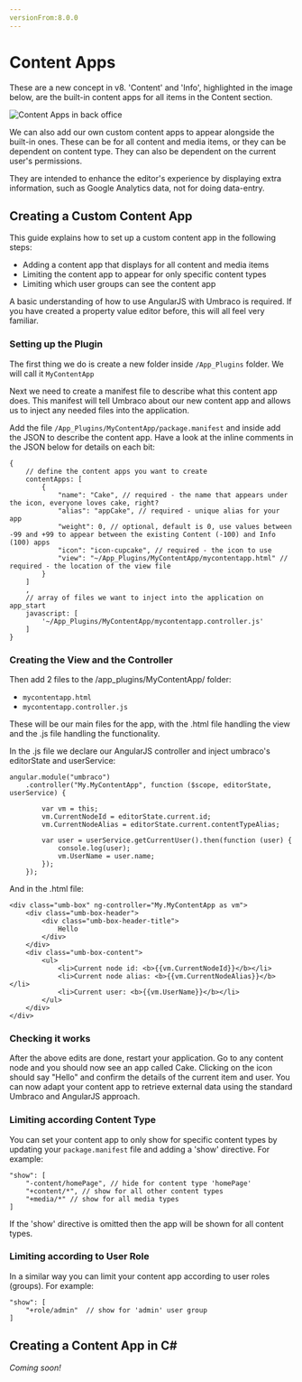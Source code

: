 ```yaml
---
versionFrom:8.0.0
---
```


# Content Apps

These are a new concept in v8. 'Content' and 'Info', highlighted in the image below, are the built-in content apps for all items in the Content section. 

![Content Apps in back office](images/content-apps-location.png)

We can also add our own custom content apps to appear alongside the built-in ones. These can be for all content and media items, or they can be dependent on content type.  They can also be dependent on the current user's permissions.

They are intended to enhance the editor's experience by displaying extra information, such as Google Analytics data, not for doing data-entry.

## Creating a Custom Content App

This guide explains how to set up a custom content app in the following steps:

* Adding a content app that displays for all content and media items
* Limiting the content app to appear for only specific content types
* Limiting which user groups can see the content app

A basic understanding of how to use AngularJS with Umbraco is required.  If you have created a property value editor before, this will all feel very familiar.

### Setting up the Plugin

The first thing we do is create a new folder inside `/App_Plugins` folder. We will call it `MyContentApp`

Next we need to create a manifest file to describe what this content app does. This manifest will tell Umbraco about our new content app and allows us to inject any needed files into the application.  

Add the file `/App_Plugins/MyContentApp/package.manifest` and inside add the JSON to describe the content app. Have a look at the inline comments in the JSON below for details on each bit:

    {
        // define the content apps you want to create
        contentApps: [
            {
                "name": "Cake", // required - the name that appears under the icon, everyone loves cake, right?
                "alias": "appCake", // required - unique alias for your app
                "weight": 0, // optional, default is 0, use values between -99 and +99 to appear between the existing Content (-100) and Info (100) apps
                "icon": "icon-cupcake", // required - the icon to use
                "view": "~/App_Plugins/MyContentApp/mycontentapp.html" // required - the location of the view file
            }
        ]
        ,
        // array of files we want to inject into the application on app_start
        javascript: [
            '~/App_Plugins/MyContentApp/mycontentapp.controller.js'
        ]
    }

### Creating the View and the Controller

Then add 2 files to the /app_plugins/MyContentApp/ folder:
- `mycontentapp.html`
- `mycontentapp.controller.js`

These will be our main files for the app, with the .html file handling the view and the .js file handling the functionality.

In the .js file we declare our AngularJS controller and inject umbraco's editorState and userService:

    angular.module("umbraco")
        .controller("My.MyContentApp", function ($scope, editorState, userService) {

            var vm = this;
            vm.CurrentNodeId = editorState.current.id;
            vm.CurrentNodeAlias = editorState.current.contentTypeAlias;

            var user = userService.getCurrentUser().then(function (user) {
                console.log(user);
                vm.UserName = user.name;
            });
        });

And in the .html file:

    <div class="umb-box" ng-controller="My.MyContentApp as vm">
        <div class="umb-box-header">
            <div class="umb-box-header-title">
                Hello
            </div>
        </div>
        <div class="umb-box-content">
            <ul>
                <li>Current node id: <b>{{vm.CurrentNodeId}}</b></li>
                <li>Current node alias: <b>{{vm.CurrentNodeAlias}}</b></li>
                <li>Current user: <b>{{vm.UserName}}</b></li>
            </ul>
        </div>
    </div>

### Checking it works

After the above edits are done, restart your application. Go to any content node and you should now see an app called Cake. Clicking on the icon should say "Hello" and confirm the details of the current item and user.  You can now adapt your content app to retrieve external data using the standard Umbraco and AngularJS approach.

### Limiting according Content Type

You can set your content app to only show for specific content types by updating your `package.manifest` file and adding a 'show' directive. For example:

    "show": [ 
        "-content/homePage", // hide for content type 'homePage'
        "+content/*", // show for all other content types
        "+media/*" // show for all media types
    ]

If the 'show' directive is omitted then the app will be shown for all content types.

### Limiting according to User Role

In a similar way you can limit your content app according to user roles (groups).  For example:

    "show": [
        "+role/admin"  // show for 'admin' user group
    ]

## Creating a Content App in C#

*Coming soon!*
